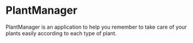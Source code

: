 # PlantManager

PlantManager is an application to help you remember to take care of your plants easily according to each type of plant.